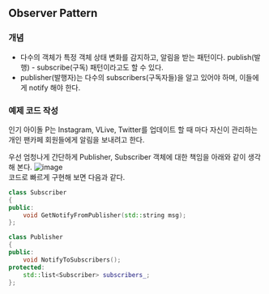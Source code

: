 ## Observer Pattern

### 개념

* 다수의 객체가 특정 객체 상태 변화를 감지하고, 알림을 받는 패턴이다. publish(발행) - subscribe(구독) 패턴이라고도 할 수 있다.
* publisher(발행자)는 다수의 subscribers(구독자들)을 알고 있어야 하며, 이들에게 notify 해야 한다.

### 예제 코드 작성

인기 아이돌 P는 Instagram, VLive, Twitter를 업데이트 할 때 마다 자신이 관리하는 개인 팬카페 회원들에게 알림을 보내려고 한다. 

우선 엄청나게 간단하게 Publisher, Subscriber 객체에 대한 책임을 아래와 같이 생각해 본다.
![image](https://user-images.githubusercontent.com/5865308/209095040-c2f21adc-4bf0-4977-87ab-bcaf8ded921b.png)   
코드로 빠르게 구현해 보면 다음과 같다.
```c++
class Subscriber
{
public:
    void GetNotifyFromPublisher(std::string msg);
};

class Publisher
{
public:
    void NotifyToSubscribers();
protected:
    std::list<Subscriber> subscribers_;
};
```
